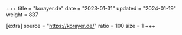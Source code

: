 +++
title = "korayer.de"
date = "2023-01-31"
updated = "2024-01-19"
weight = 837

[extra]
source = "https://korayer.de/"
ratio = 100
size = 1
+++
